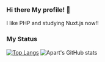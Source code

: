 ### Hi there My profile! 👋

I like PHP and studying Nuxt.js now!!

### My Status
[![Top Langs](https://github-readme-stats.vercel.app/api/top-langs/?username=Apartkktrain&hide=Blade,html,Ruby)](https://github.com/anuraghazra/github-readme-stats) ![Apart's GitHub stats](https://github-readme-stats.vercel.app/api?username=Apartkktrain&show_icons=true)  
